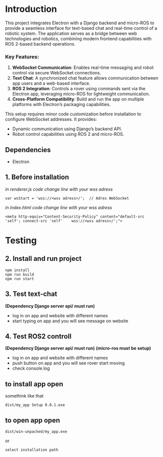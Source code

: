 # Introduction

This project integrates Electron with a Django backend and micro-ROS to provide a seamless interface for text-based chat and real-time control of a robotic system. The application serves as a bridge between web technologies and robotics, combining modern frontend capabilities with ROS 2-based backend operations. 

### Key Features:
1. **WebSocket Communication**: Enables real-time messaging and robot control via secure WebSocket connections.
2. **Text Chat**: A synchronized chat feature allows communication between app users and a web-based interface.
3. **ROS 2 Integration**: Controls a rover using commands sent via the Electron app, leveraging micro-ROS for lightweight communication.
4. **Cross-Platform Compatibility**: Build and run the app on multiple platforms with Electron’s packaging capabilities.

This setup requires minor code customization before installation to configure WebSocket addresses. It provides:
- Dynamic communication using Django’s backend API.
- Robot control capabilities using ROS 2 and micro-ROS.


## Dependencies
- Electron

## 1. Before installation

*in renderer.js code change line with your wss adress*

```
var wsStart = 'wss://<wss adress>/';  // Adres WebSocket 
```

*in index.html code change line with your wss adress* 

```
<meta http-equiv="Content-Security-Policy" content="default-src 'self'; connect-src 'self'    wss://<wss adress>/';">
```

# Testing

## 2. Install and run project

```
npm install
npm run build
npm run start
```

## 3. Test text-chat

**(Dependency Django server api/ must run)**
- log in on app and website with different names 
- start typing on app and you will see message on website

## 4. Test ROS2 controll

**(Dependency Django server api/ must run)**
**(micro-ros must be setup)**
- log in on app and website with different names 
- push button on app and you will see rover start moving 
- check console.log

## to install app open 

somethink like that

`dist/my_app Setup 0.0.1.exe`

## to open app open

`dist/win-unpacked/my_app.exe`

or

`select installation path`


